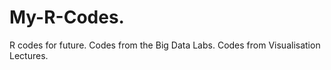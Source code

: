 # My-R-Codes.
R codes for future. 
Codes from the Big Data Labs. 
Codes from Visualisation Lectures.

